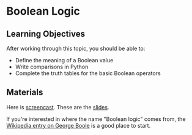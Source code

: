 # Boolean Logic

## Learning Objectives

After working through this topic, you should be able to:

- Define the meaning of a Boolean value
- Write comparisons in Python
- Complete the truth tables for the basic Boolean operators

## Materials

Here is
[screencast](https://electure.uni-bonn.de/paella7/ui/watch.html?id=668e4bdc-0a07-4a31-b297-ce70b08aa806).
These are the [slides](python_basics-boolean_logic.pdf).

If you're interested in where the name "Boolean logic" comes from, the
[Wikipedia entry on George Boole](https://en.wikipedia.org/wiki/George_Boole) is a good
place to start.
